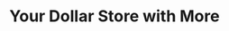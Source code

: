 ---
title: "Your Dollar Store with More"
url: /moose-jaw/your-dollar-store-with-more/
shop: Außenstelle
---